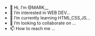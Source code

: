 - 👋 Hi, I’m @MARK__
- 👀 I’m interested in WEB DEV...
- 🌱 I’m currently learning HTML,CSS,JS...
- 💞️ I’m looking to collaborate on ...
- 📫 How to reach me ...

<!---
CODEwithMARKme/CODEwithMARKme is a ✨ special ✨ repository because its `README.md` (this file) appears on your GitHub profile.
You can click the Preview link to take a look at your changes.
--->
